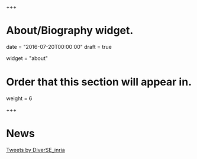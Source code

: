 +++
# About/Biography widget.

date = "2016-07-20T00:00:00"
draft = true

widget = "about"

# Order that this section will appear in.
weight = 6


+++
# News

<a  data-chrome="noheader nofooter noborders noscrollbar transparent" data-tweet-limit="4"  class="twitter-timeline" href="https://twitter.com/DiverSE_inria?ref_src=twsrc%5Etfw">Tweets by DiverSE_inria</a> <script async src="https://platform.twitter.com/widgets.js" charset="utf-8"></script>
